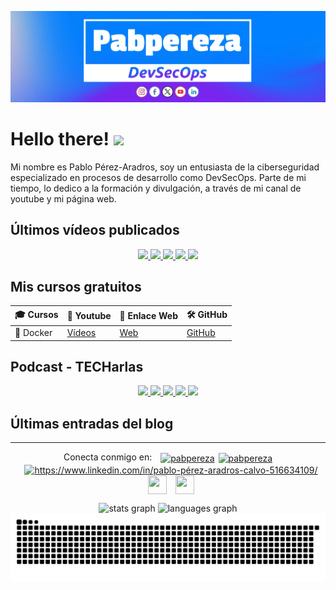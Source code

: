 ![](./static/img/banner_github.jpg)


# Hello there! <img src="https://media.giphy.com/media/hvRJCLFzcasrR4ia7z/giphy.gif" width="25px"> 

Mi nombre es Pablo Pérez-Aradros, soy un entusiasta de la ciberseguridad especializado en procesos de desarrollo como DevSecOps. Parte de mi tiempo, lo dedico a la formación y divulgación, a través de mi canal de youtube y mi página web. 

## Últimos vídeos publicados
<p align=center>

<a href='https://youtu.be/ZdfpVNRuaJ0' target='_blank'>
  <img width='19%' src='https://img.youtube.com/vi/ZdfpVNRuaJ0/mqdefault.jpg' />
</a>

<a href='https://youtu.be/bd8EoJbKmwQ' target='_blank'>
  <img width='19%' src='https://img.youtube.com/vi/bd8EoJbKmwQ/mqdefault.jpg' />
</a>

<a href='https://youtu.be/s780W_kCjd8' target='_blank'>
  <img width='19%' src='https://img.youtube.com/vi/s780W_kCjd8/mqdefault.jpg' />
</a>

<a href='https://youtu.be/A8oXDTDhZWU' target='_blank'>
  <img width='19%' src='https://img.youtube.com/vi/A8oXDTDhZWU/mqdefault.jpg' />
</a>

<a href='https://youtu.be/Q0AIECxW8Fo' target='_blank'>
  <img width='19%' src='https://img.youtube.com/vi/Q0AIECxW8Fo/mqdefault.jpg' />
</a>

</p>

## Mis cursos gratuitos 
| 🎓 Cursos | 🎥 Youtube | 🔗 Enlace Web | 🛠️ GitHub | 
| --- | --- | --- | --- | 
| 🐳 Docker | [Vídeos](https://www.youtube.com/playlist?list=PLQhxXeq1oc2n7YnjRhq7qVMzZWtDY7Zz0) | [Web](https://pabpereza.dev/docs/Cursos/docker)  | [GitHub](https://github.com/pabpereza/pabpereza/tree/main/docs/Cursos/docker) | 


## Podcast - TECHarlas
<p align=center>

<a href='https://youtu.be/ZrLGYSUpDPM' target='_blank'>
  <img width='19%' src='https://img.youtube.com/vi/ZrLGYSUpDPM/mqdefault.jpg' />
</a>

<a href='https://youtu.be/csNytM7XFz4' target='_blank'>
  <img width='19%' src='https://img.youtube.com/vi/csNytM7XFz4/mqdefault.jpg' />
</a>

<a href='https://youtu.be/y_c_tPXusqM' target='_blank'>
  <img width='19%' src='https://img.youtube.com/vi/y_c_tPXusqM/mqdefault.jpg' />
</a>

<a href='https://youtu.be/JP7iyeiK6dg' target='_blank'>
  <img width='19%' src='https://img.youtube.com/vi/JP7iyeiK6dg/mqdefault.jpg' />
</a>

<a href='https://youtu.be/EBywodEM8TA' target='_blank'>
  <img width='19%' src='https://img.youtube.com/vi/EBywodEM8TA/mqdefault.jpg' />
</a>

</p>


## Últimas entradas del blog

---
<p align="center">
Conecta conmigo en:
<a href="https://twitter.com/pabpereza" target="_blank"><img align="center" src="https://cdn.iconscout.com/icon/free/png-256/free-twitter-x-9581782-7740647.png" alt="pabpereza" height="50" width="50" style="margin-left:10px" /></a>    
<a href="https://www.youtube.com/c/pabpereza" target="_blank"><img align="center" src="https://raw.githubusercontent.com/maurodesouza/profile-readme-generator/master/src/assets/icons/social/youtube/default.svg" alt="pabpereza" height="30" width="40" style="margin-left:2px" /></a>      
<a href="https://www.linkedin.com/in/pablo-pérez-aradros-calvo-516634109/" target="_blank"><img align="center" src="https://raw.githubusercontent.com/maurodesouza/profile-readme-generator/master/src/assets/icons/social/linkedin/default.svg" alt="https://www.linkedin.com/in/pablo-pérez-aradros-calvo-516634109/" height="30" width="40" style="margin-left:10px"/></a>   
<a href="https://www.tiktok.com/@pabpereza" target="_blank"><img align="center" src="https://www.edigitalagency.com.au/wp-content/uploads/TikTok-icon-glyph.png"  height="30" width="30" style="margin-left:10px"/></a>   
<a href="https://www.instagram.com/pabpereza/" target="_blank"><img align="center" src="https://raw.githubusercontent.com/maurodesouza/profile-readme-generator/master/src/assets/icons/social/instagram/default.svg"  height="30" width="30" style="margin-left:10px" /></a>
</p>

<div align="center">
  <img src="https://github-readme-stats.vercel.app/api?username=pabpereza&hide_title=false&hide_rank=false&show_icons=true&include_all_commits=true&count_private=true&disable_animations=false&theme=dracula&locale=en&hide_border=false&order=1" height="150" alt="stats graph"  />
  <img src="https://github-readme-stats.vercel.app/api/top-langs?username=pabpereza&locale=en&hide_title=false&layout=compact&card_width=320&langs_count=5&theme=dracula&hide_border=false&order=2" height="150" alt="languages graph"  />
</div>


<img src="https://raw.githubusercontent.com/pabpereza/pabpereza/output/snake.svg" alt="Snake animation" />

